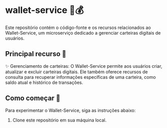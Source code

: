 # wallet-service 🎩💰
Este repositório contém o código-fonte e os recursos relacionados ao Wallet-Service, um microserviço dedicado a gerenciar carteiras digitais de usuários.

## Principal recurso 🚀
✨ Gerenciamento de carteiras: O Wallet-Service permite aos usuários criar, atualizar e excluir carteiras digitais. Ele também oferece recursos de consulta para recuperar informações específicas de uma carteira, como saldo atual e histórico de transações.

## Como começar 🏁

Para experimentar o Wallet-Service, siga as instruções abaixo:

1. Clone este repositório em sua máquina local.


